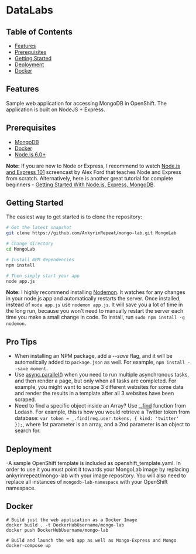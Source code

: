 DataLabs
=======================

Table of Contents
-----------------

- [Features](#features)
- [Prerequisites](#prerequisites)
- [Getting Started](#getting-started)
- [Deployment](#deployment)
- [Docker](#docker)

Features
--------

Sample web application for accessing MongoDB in OpenShift. The application is built on NodeJS + Express.

Prerequisites
-------------

- [MongoDB](https://www.mongodb.org/downloads)
- [Docker](https://www.docker.com/get-docker)
- [Node.js 6.0+](http://nodejs.org)

**Note:** If you are new to Node or Express, I recommend to watch
[Node.js and Express 101](https://www.youtube.com/watch?v=BN0JlMZCtNU)
screencast by Alex Ford that teaches Node and Express from scratch. Alternatively,
here is another great tutorial for complete beginners - [Getting Started With Node.js, Express, MongoDB](http://cwbuecheler.com/web/tutorials/2013/node-express-mongo/).

Getting Started
---------------

The easiest way to get started is to clone the repository:

```bash
# Get the latest snapshot
git clone https://github.com/AnkyrinRepeat/mongo-lab.git MongoLab

# Change directory
cd MongoLab

# Install NPM dependencies
npm install

# Then simply start your app
node app.js
```

**Note:** I highly recommend installing [Nodemon](https://github.com/remy/nodemon).
It watches for any changes in your  node.js app and automatically restarts the
server. Once installed, instead of `node app.js` use `nodemon app.js`. It will
save you a lot of time in the long run, because you won't need to manually
restart the server each time you make a small change in code. To install, run
`sudo npm install -g nodemon`.

Pro Tips
--------

- When installing an NPM package, add a *--save* flag, and it will be automatically
added to `package.json` as well. For example, `npm install --save moment`.
- Use [async.parallel()](https://github.com/caolan/async#parallel) when you need to run multiple
asynchronous tasks, and then render a page, but only when all tasks are completed. For example, you might
want to scrape 3 different websites for some data and render the results in a template
after all 3 websites have been scraped.
- Need to find a specific object inside an Array? Use [_.find](http://lodash.com/docs#find)
function from Lodash. For example, this is how you would retrieve a
Twitter token from database: `var token = _.find(req.user.tokens, { kind: 'twitter' });`,
where 1st parameter is an array, and a 2nd parameter is an object to search for.

Deployment
--------

-A sample OpenShift template is included as openshift_template.yaml. In order to use it you must point it towards your MongoLab image by replacing ankyrinrepeat/mongo-lab with your image repository. You will also need to replace all instances of `mongodb-lab-namespace` with your OpenShift namespace.

Docker
--------

```
# Build just the web application as a Docker Image
docker build . -t DockerHubUsername/mongo-lab
docker push DockerHubUsername/mongo-lab

# Build and launch the web app as well as Mongo-Express and Mongo
docker-compose up
```
